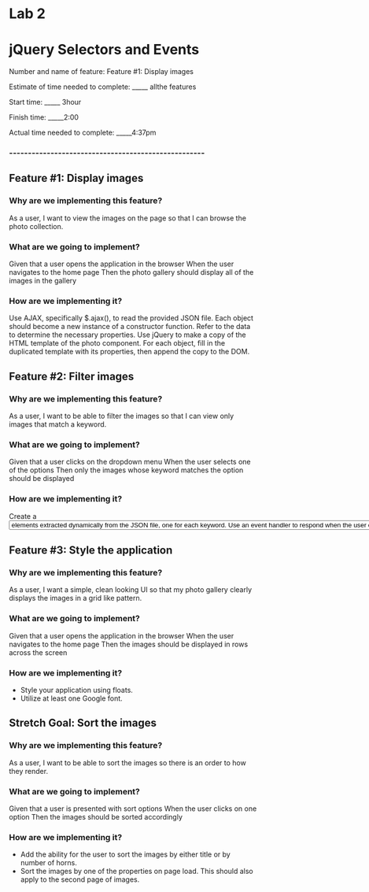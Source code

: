# Lab 2
# jQuery Selectors and Events


Number and name of feature: Feature #1: Display images

Estimate of time needed to complete: _____ allthe features

Start time: _____ 3hour

Finish time: _____2:00

Actual time needed to complete: _____4:37pm



### ----------------------------------------------------
## Feature #1: Display images

### Why are we implementing this feature?
As a user, I want to view the images on the page so that I can browse the photo collection.

### What are we going to implement?
Given that a user opens the application in the browser When the user navigates to the home page Then the photo gallery should display all of the images in the gallery

### How are we implementing it?
Use AJAX, specifically $.ajax(), to read the provided JSON file.
Each object should become a new instance of a constructor function. Refer to the data to determine the necessary properties.
Use jQuery to make a copy of the HTML template of the photo component. For each object, fill in the duplicated template with its properties, then append the copy to the DOM.

## Feature #2: Filter images

### Why are we implementing this feature?
As a user, I want to be able to filter the images so that I can view only images that match a keyword.

### What are we going to implement?
Given that a user clicks on the dropdown menu When the user selects one of the options Then only the images whose keyword matches the option should be displayed

### How are we implementing it?
Create a <select> element which contains unique <option> elements extracted dynamically from the JSON file, one for each keyword.
Use an event handler to respond when the user chooses an option from the select menu. Hide all of the images, then show those whose keyword matches the option chosen.

## Feature #3: Style the application

### Why are we implementing this feature?
As a user, I want a simple, clean looking UI so that my photo gallery clearly displays the images in a grid like pattern.

### What are we going to implement?
Given that a user opens the application in the browser When the user navigates to the home page Then the images should be displayed in rows across the screen

### How are we implementing it?
- Style your application using floats.
- Utilize at least one Google font.

## Stretch Goal: Sort the images

### Why are we implementing this feature?
As a user, I want to be able to sort the images so there is an order to how they render.

### What are we going to implement?
Given that a user is presented with sort options When the user clicks on one option Then the images should be sorted accordingly

### How are we implementing it?
- Add the ability for the user to sort the images by either title or by number of horns.
- Sort the images by one of the properties on page load. This should also apply to the second page of images.
